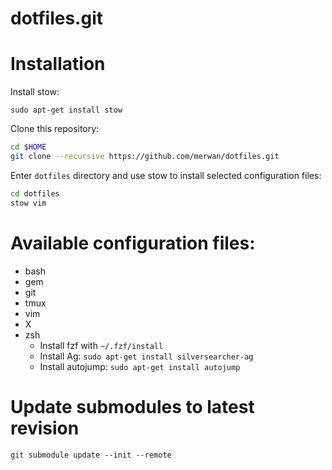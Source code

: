 dotfiles.git
============

# Installation

Install stow:
```
sudo apt-get install stow
```

Clone this repository:

```sh
cd $HOME
git clone --recursive https://github.com/merwan/dotfiles.git
```

Enter `dotfiles` directory and use stow to install selected configuration files:

```sh
cd dotfiles
stow vim
```

# Available configuration files:

* bash
* gem
* git
* tmux
* vim
* X
* zsh
    * Install fzf with `~/.fzf/install`
    * Install Ag: `sudo apt-get install silversearcher-ag`
    * Install autojump: `sudo apt-get install autojump`

# Update submodules to latest revision

```
git submodule update --init --remote
```

